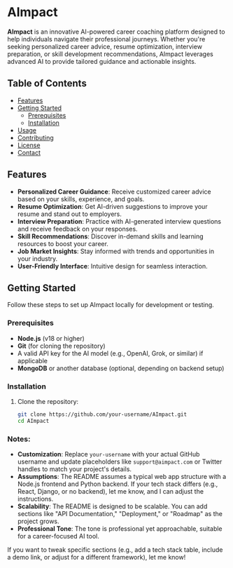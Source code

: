 # AImpact

**AImpact** is an innovative AI-powered career coaching platform designed to help individuals navigate their professional journeys. Whether you're seeking personalized career advice, resume optimization, interview preparation, or skill development recommendations, AImpact leverages advanced AI to provide tailored guidance and actionable insights.

## Table of Contents
- [Features](#features)
- [Getting Started](#getting-started)
  - [Prerequisites](#prerequisites)
  - [Installation](#installation)
- [Usage](#usage)
- [Contributing](#contributing)
- [License](#license)
- [Contact](#contact)

## Features
- **Personalized Career Guidance**: Receive customized career advice based on your skills, experience, and goals.
- **Resume Optimization**: Get AI-driven suggestions to improve your resume and stand out to employers.
- **Interview Preparation**: Practice with AI-generated interview questions and receive feedback on your responses.
- **Skill Recommendations**: Discover in-demand skills and learning resources to boost your career.
- **Job Market Insights**: Stay informed with trends and opportunities in your industry.
- **User-Friendly Interface**: Intuitive design for seamless interaction.

## Getting Started

Follow these steps to set up AImpact locally for development or testing.

### Prerequisites
- **Node.js** (v18 or higher)
- **Git** (for cloning the repository)
- A valid API key for the AI model (e.g., OpenAI, Grok, or similar) if applicable
- **MongoDB** or another database (optional, depending on backend setup)

### Installation
1. Clone the repository:
   ```bash
   git clone https://github.com/your-username/AImpact.git
   cd AImpact


### Notes:
- **Customization**: Replace `your-username` with your actual GitHub username and update placeholders like `support@aimpact.com` or Twitter handles to match your project's details.
- **Assumptions**: The README assumes a typical web app structure with a Node.js frontend and Python backend. If your tech stack differs (e.g., React, Django, or no backend), let me know, and I can adjust the instructions.
- **Scalability**: The README is designed to be scalable. You can add sections like "API Documentation," "Deployment," or "Roadmap" as the project grows.
- **Professional Tone**: The tone is professional yet approachable, suitable for a career-focused AI tool.

If you want to tweak specific sections (e.g., add a tech stack table, include a demo link, or adjust for a different framework), let me know!